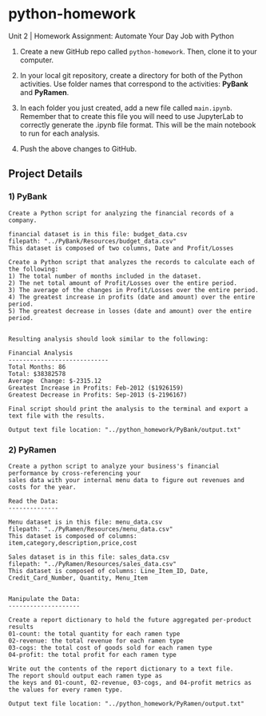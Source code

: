 # python-homework
Unit 2 | Homework Assignment: Automate Your Day Job with Python

1. Create a new GitHub repo called `python-homework`. Then, clone it to your computer.

2. In your local git repository, create a directory for both of the Python activities. Use folder names that correspond to the activities: **PyBank** and **PyRamen**.

3. In each folder you just created, add a new file called `main.ipynb`. Remember that to create this file you will need to use JupyterLab to correctly generate the .ipynb file format. This will be the main notebook to run for each analysis.

4. Push the above changes to GitHub.

## Project Details

### 1) PyBank
```
Create a Python script for analyzing the financial records of a company.

financial dataset is in this file: budget_data.csv
filepath: "../PyBank/Resources/budget_data.csv"
This dataset is composed of two columns, Date and Profit/Losses

Create a Python script that analyzes the records to calculate each of the following:
1) The total number of months included in the dataset.
2) The net total amount of Profit/Losses over the entire period.
3) The average of the changes in Profit/Losses over the entire period.
4) The greatest increase in profits (date and amount) over the entire period.
5) The greatest decrease in losses (date and amount) over the entire period.


Resulting analysis should look similar to the following:

Financial Analysis
----------------------------
Total Months: 86
Total: $38382578
Average  Change: $-2315.12
Greatest Increase in Profits: Feb-2012 ($1926159)
Greatest Decrease in Profits: Sep-2013 ($-2196167)

Final script should print the analysis to the terminal and export a text file with the results.

Output text file location: "../python_homework/PyBank/output.txt"

```

### 2) PyRamen

```
Create a python script to analyze your business's financial performance by cross-referencing your 
sales data with your internal menu data to figure out revenues and costs for the year.

Read the Data:
--------------

Menu dataset is in this file: menu_data.csv
filepath: "../PyRamen/Resources/menu_data.csv"
This dataset is composed of columns: item,category,description,price,cost

Sales dataset is in this file: sales_data.csv
filepath: "../PyRamen/Resources/sales_data.csv"
This dataset is composed of columns: Line_Item_ID, Date, Credit_Card_Number, Quantity, Menu_Item


Manipulate the Data:
--------------------

Create a report dictionary to hold the future aggregated per-product results
01-count: the total quantity for each ramen type
02-revenue: the total revenue for each ramen type
03-cogs: the total cost of goods sold for each ramen type
04-profit: the total profit for each ramen type

Write out the contents of the report dictionary to a text file. 
The report should output each ramen type as 
the keys and 01-count, 02-revenue, 03-cogs, and 04-profit metrics as the values for every ramen type.

Output text file location: "../python_homework/PyRamen/output.txt"

```